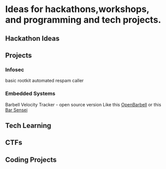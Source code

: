 # Ideas for hackathons,workshops, and programming and tech projects.

## Hackathon Ideas

## Projects

### Infosec
basic rootkit
automated respam caller 

### Embedded Systems
Barbell Velocity Tracker - open source version
Like this [OpenBarbell](http://squatsandscience.com/) or this [Bar Sensei](https://assess2perform.com/collections/frontpage)

## Tech Learning

## CTFs

## Coding Projects
